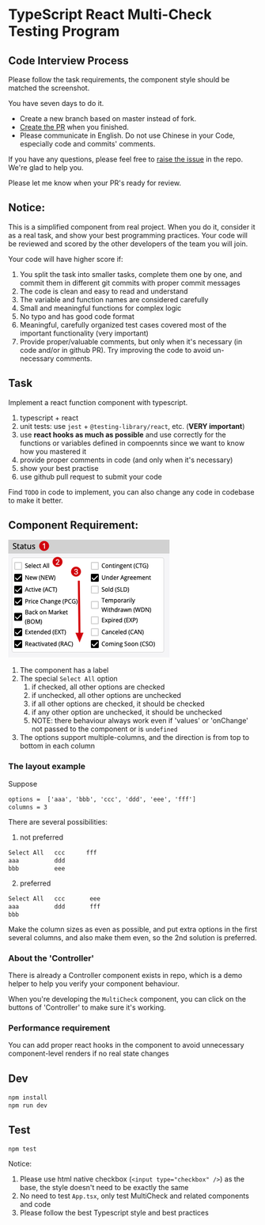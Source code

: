 TypeScript React Multi-Check Testing Program
============================================

## Code Interview Process 

Please follow the task requirements, the component style should be matched the screenshot.

You have seven days to do it.

- Create a new branch based on master instead of fork.
- [Create the PR](../../pulls) when you finished.
- Please communicate in English. Do not use Chinese in your Code, especially code and commits' comments.

If you have any questions, please feel free to [raise the issue](../../issues) in the repo. We're glad to help you.

Please let me know when your PR's ready for review.

## Notice:

This is a simplified component from real project.
When you do it, consider it as a real task, and show your best programming practices.
Your code will be reviewed and scored by the other developers of the team you will join.

Your code will have higher score if:

1. You split the task into smaller tasks, complete them one by one, and commit them in different git commits with proper commit messages 
1. The code is clean and easy to read and understand
2. The variable and function names are considered carefully
3. Small and meaningful functions for complex logic
4. No typo and has good code format
5. Meaningful, carefully organized test cases covered most of the important functionality (very important)
6. Provide proper/valuable comments, but only when it's necessary (in code and/or in github PR). Try improving the code to avoid un-necessary comments. 

## Task

Implement a react function component with typescript.

1. typescript + react
2. unit tests: use `jest` + `@testing-library/react`, etc. (**VERY important**)
3. use **react hooks as much as possible** and use correctly for the functions or variables defined in compoennts since we want to know how you mastered it
4. provide proper comments in code (and only when it's necessary) 
5. show your best practise
6. use github pull request to submit your code

Find `TODO` in code to implement, you can also change any code in codebase to make it better.

## Component Requirement:

![demo](./images/demo.png)

1. The component has a label
2. The special `Select All` option
   1. if checked, all other options are checked
   2. if unchecked, all other options are unchecked
   3. if all other options are checked, it should be checked
   4. if any other option are unchecked, it should be unchecked
   5. NOTE: there behaviour always work even if 'values' or 'onChange' not passed to the component or is `undefined`
3. The options support multiple-columns, and the direction is from top to bottom in each column

### The layout example

Suppose

```
options =  ['aaa', 'bbb', 'ccc', 'ddd', 'eee', 'fff'] 
columns = 3
```

There are several possibilities:

1. not preferred
```
Select All   ccc      fff
aaa          ddd
bbb          eee
```

2. preferred
```
Select All   ccc       eee
aaa          ddd       fff
bbb           
```

Make the column sizes as even as possible, and put extra options in the first several columns, and also make them even,
so the 2nd solution is preferred.

### About the 'Controller'

There is already a Controller component exists in repo, which is a demo helper to help you verify your component behaviour.

When you're developing the `MultiCheck` component, you can click on the buttons of 'Controller' to make sure it's working.

### Performance requirement

You can add proper react hooks in the component to avoid unnecessary component-level renders if no real state changes

## Dev

```
npm install
npm run dev
```

## Test

```
npm test
```

Notice:
1. Please use html native checkbox (`<input type="checkbox" />`) as the base,
   the style doesn't need to be exactly the same
2. No need to test `App.tsx`, only test MultiCheck and related components and code
4. Please follow the best Typescript style and best practices
